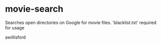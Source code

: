 # movie-search
 Searches open directories on Google for movie files.
 'blacklist.txt' required for usage

awillisford